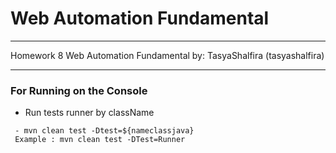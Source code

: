 # Web Automation Fundamental

---

Homework 8 Web Automation Fundamental
by: TasyaShalfira (tasyashalfira)

---

### For Running on the Console
- Run tests runner by className
 ```
  - mvn clean test -Dtest=${nameclassjava}
  Example : mvn clean test -DTest=Runner
  ```
